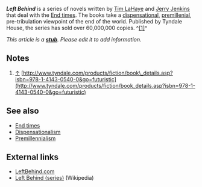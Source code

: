 ***Left Behind*** is a series of novels written by
[Tim LaHaye](Tim_LaHaye "Tim LaHaye") and
[Jerry Jenkins](index.php?title=Jerry_Jenkins&action=edit&redlink=1 "Jerry Jenkins (page does not exist)")
that deal with the [End times](End_times "End times"). The books
take a [dispensational](Dispensational "Dispensational"),
[premillenial](Premillennialism "Premillennialism"),
pre-tribulation viewpoint of the end of the world. Published by
Tyndale House, the series has sold over 60,000,000 copies.
^[[1]](#note-0)^

*This article is a **[stub](http://www.theopedia.com/Category:Theopedia_stubs "Category:Theopedia stubs")**. Please edit it to add information.*
## Notes

1.  [↑](#ref-0)
    [http://www.tyndale.com/products/fiction/book\_details.asp?isbn=978-1-4143-0540-0&go=futuristic](http://www.tyndale.com/products/fiction/book_details.asp?isbn=978-1-4143-0540-0&go=futuristic)

## See also

-   [End times](End_times "End times")
-   [Dispensationalism](Dispensationalism "Dispensationalism")
-   [Premillennialism](Premillennialism "Premillennialism")

## External links

-   [LeftBehind.com](http://www.leftbehind.com)
-   [Left Behind (series)](http://en.wikipedia.org/wiki/Left_Behind_(series) "w:Left Behind (series)")
    (Wikipedia)



